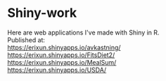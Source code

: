 # Shiny-work
Here are web applications I've made with Shiny in R.  
Published at:  
https://erixun.shinyapps.io/avkastning/  
https://erixun.shinyapps.io/FitsDiet2/  
https://erixun.shinyapps.io/MealSum/  
https://erixun.shinyapps.io/USDA/  
